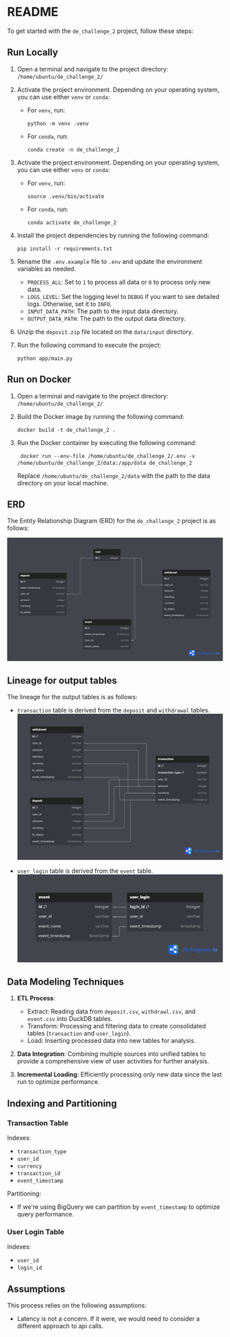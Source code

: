 # README

To get started with the `de_challenge_2` project, follow these steps:

## Run Locally

1. Open a terminal and navigate to the project directory: `/home/ubuntu/de_challenge_2/`

2. Activate the project environment. Depending on your operating system, you can use either `venv` or `conda`:

   - For `venv`, run:
     ```
     python -m venv .venv
     ```
   - For `conda`, run:
     ```
     conda create -n de_challenge_2
     ```

3. Activate the project environment. Depending on your operating system, you can use either `venv` or `conda`:

   - For `venv`, run:
     ```
     source .venv/bin/activate
     ```
   - For `conda`, run:
     ```
     conda activate de_challenge_2
     ```

4. Install the project dependencies by running the following command:

   ```
   pip install -r requirements.txt
   ```

5. Rename the `.env.example` file to `.env` and update the environment variables as needed.

   - `PROCESS_ALL`: Set to `1` to process all data or `0` to process only new data.
   - `LOGS_LEVEL`: Set the logging level to `DEBUG` if you want to see detailed logs. Otherwise, set it to `INFO`.
   - `INPUT_DATA_PATH`: The path to the input data directory.
   - `OUTPUT_DATA_PATH`: The path to the output data directory.

6. Unzip the `deposit.zip` file located on the `data/input` directory.

7. Run the following command to execute the project:
   ```
   python app/main.py
   ```

## Run on Docker

1. Open a terminal and navigate to the project directory: `/home/ubuntu/de_challenge_2/`

2. Build the Docker image by running the following command:

   ```
   docker build -t de_challenge_2 .
   ```

3. Run the Docker container by executing the following command:

   ```
    docker run --env-file /home/ubuntu/de_challenge_2/.env -v /home/ubuntu/de_challenge_2/data:/app/data de_challenge_2
   ```

   Replace `/home/ubuntu/de_challenge_2/data` with the path to the data directory on your local machine.

## ERD

The Entity Relationship Diagram (ERD) for the `de_challenge_2` project is as follows:

![erd](./images/erd.png)

## Lineage for output tables

The lineage for the output tables is as follows:

- `transaction` table is derived from the `deposit` and `withdrawal` tables.
  ![transaction_lineage](./images/transaction_lineage.png)

- `user_login` table is derived from the `event` table.
  ![user_login_lineage](./images/user_login_lineage.png)

## Data Modeling Techniques

1. **ETL Process**:

   - Extract: Reading data from `deposit.csv`, `withdrawl.csv`, and `event.csv` into DuckDB tables.
   - Transform: Processing and filtering data to create consolidated tables (`transaction` and `user_login`).
   - Load: Inserting processed data into new tables for analysis.

2. **Data Integration**: Combining multiple sources into unified tables to provide a comprehensive view of user activities for further analysis.

3. **Incremental Loading**: Efficiently processing only new data since the last run to optimize performance.

## Indexing and Partitioning

### Transaction Table

Indexes:

- `transaction_type`
- `user_id`
- `currency`
- `transaction_id`
- `event_timestamp`

Partitioning:

- If we're using BigQuery we can partition by `event_timestamp` to optimize query performance.

### User Login Table

Indexes:

- `user_id`
- `login_id`

## Assumptions

This process relies on the following assumptions:

- Latency is not a concern. If it were, we would need to consider a different approach to api calls.
